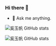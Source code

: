 ### Hi there 👋

- 💬 Ask me anything.

![奚玉帆 GitHub stats](https://github-readme-stats.vercel.app/api?username=568875138&theme=default&show_icons=true)

![奚玉帆 GitHub stats](https://github-readme-stats.vercel.app/api/top-langs/?username=568875138&layout=compact&langs_count=100)
